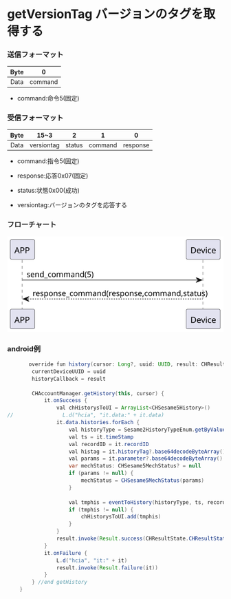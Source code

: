 # getVersionTag バージョンのタグを取得する

### 送信フォーマット

|  Byte  |    0    |  
|:------:|:-------:|
| Data   | command |

- command:命令5(固定)



### 受信フォーマット　　　　

| Byte |    15~3    |   2    | 1 |     0      |  
|:---:|:----------:|:------:|:---:|:---------:|
| Data | versiontag | status | command |response   |
- command:指令5(固定)
- response:応答0x07(固定)
- status:状態0x00(成功)

- versiontag:バージョンのタグを応答する
### フローチャート
![icon](ssm5version.svg)





### android例
``` java
       override fun history(cursor: Long?, uuid: UUID, result: CHResult<Pair<List<CHSesame5History>, Long?>>) {
        currentDeviceUUID = uuid
        historyCallback = result

        CHAccountManager.getHistory(this, cursor) {
            it.onSuccess {
                val chHistorysToUI = ArrayList<CHSesame5History>()
//                L.d("hcia", "it.data:" + it.data)
                it.data.histories.forEach {
                    val historyType = Sesame2HistoryTypeEnum.getByValue(it.type)
                    val ts = it.timeStamp
                    val recordID = it.recordID
                    val histag = it.historyTag?.base64decodeByteArray()
                    val params = it.parameter?.base64decodeByteArray()
                    var mechStatus: CHSesame5MechStatus? = null
                    if (params != null) {
                        mechStatus = CHSesame5MechStatus(params)
                    }

                    val tmphis = eventToHistory(historyType, ts, recordID, mechStatus, histag)
                    if (tmphis != null) {
                        chHistorysToUI.add(tmphis)
                    }
                }
                result.invoke(Result.success(CHResultState.CHResultStateNetworks(Pair(chHistorysToUI.toList(), it.data.cursor))))
            }
            it.onFailure {
                L.d("hcia", "it:" + it)
                result.invoke(Result.failure(it))
            }
        } //end getHistory
    }
```
